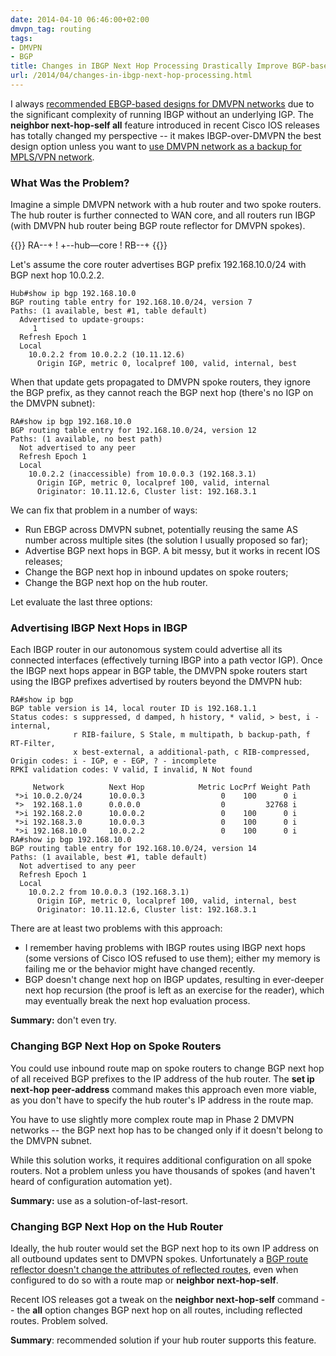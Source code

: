 ```yaml
---
date: 2014-04-10 06:46:00+02:00
dmvpn_tag: routing
tags:
- DMVPN
- BGP
title: Changes in IBGP Next Hop Processing Drastically Improve BGP-based DMVPN Designs
url: /2014/04/changes-in-ibgp-next-hop-processing.html
---
```

I always [recommended EBGP-based designs for DMVPN networks](https://blog.ipspace.net/2014/03/scaling-bgp-based-dmvpn-networks.html) due to the significant complexity of running IBGP without an underlying IGP. The **neighbor next-hop-self all** feature introduced in recent Cisco IOS releases has totally changed my perspective -- it makes IBGP-over-DMVPN the best design option unless you want to [use DMVPN network as a backup for MPLS/VPN network](http://www.ipspace.net/Integrating_Internet_VPN_with_MPLS_VPN_WAN).
<!--more-->
### What Was the Problem?

Imagine a simple DMVPN network with a hub router and two spoke routers. The hub router is further connected to WAN core, and all routers run IBGP (with DMVPN hub router being BGP route reflector for DMVPN spokes).

{{<ascii>}}
RA--+
    !
    +--hub—core
    !
RB--+
{{</ascii>}}

Let's assume the core router advertises BGP prefix 192.168.10.0/24 with BGP next hop 10.0.2.2.

``` code
Hub#show ip bgp 192.168.10.0
BGP routing table entry for 192.168.10.0/24, version 7
Paths: (1 available, best #1, table default)
  Advertised to update-groups:
     1         
  Refresh Epoch 1
  Local
    10.0.2.2 from 10.0.2.2 (10.11.12.6)
      Origin IGP, metric 0, localpref 100, valid, internal, best
```

When that update gets propagated to DMVPN spoke routers, they ignore the BGP prefix, as they cannot reach the BGP next hop (there's no IGP on the DMVPN subnet):

``` code
RA#show ip bgp 192.168.10.0
BGP routing table entry for 192.168.10.0/24, version 12
Paths: (1 available, no best path)
  Not advertised to any peer
  Refresh Epoch 1
  Local
    10.0.2.2 (inaccessible) from 10.0.0.3 (192.168.3.1)
      Origin IGP, metric 0, localpref 100, valid, internal
      Originator: 10.11.12.6, Cluster list: 192.168.3.1
```

We can fix that problem in a number of ways:

-   Run EBGP across DMVPN subnet, potentially reusing the same AS number across multiple sites (the solution I usually proposed so far);
-   Advertise BGP next hops in BGP. A bit messy, but it works in recent IOS releases;
-   Change the BGP next hop in inbound updates on spoke routers;
-   Change the BGP next hop on the hub router.

Let evaluate the last three options:

### Advertising IBGP Next Hops in IBGP

Each IBGP router in our autonomous system could advertise all its connected interfaces (effectively turning IBGP into a path vector IGP). Once the IBGP next hops appear in BGP table, the DMVPN spoke routers start using the IBGP prefixes advertised by routers beyond the DMVPN hub:

``` code
RA#show ip bgp
BGP table version is 14, local router ID is 192.168.1.1
Status codes: s suppressed, d damped, h history, * valid, > best, i - internal, 
              r RIB-failure, S Stale, m multipath, b backup-path, f RT-Filter, 
              x best-external, a additional-path, c RIB-compressed, 
Origin codes: i - IGP, e - EGP, ? - incomplete
RPKI validation codes: V valid, I invalid, N Not found

     Network          Next Hop            Metric LocPrf Weight Path
 *>i 10.0.2.0/24      10.0.0.3                 0    100      0 i
 *>  192.168.1.0      0.0.0.0                  0         32768 i
 *>i 192.168.2.0      10.0.0.2                 0    100      0 i
 *>i 192.168.3.0      10.0.0.3                 0    100      0 i
 *>i 192.168.10.0     10.0.2.2                 0    100      0 i
RA#show ip bgp 192.168.10.0
BGP routing table entry for 192.168.10.0/24, version 14
Paths: (1 available, best #1, table default)
  Not advertised to any peer
  Refresh Epoch 1
  Local
    10.0.2.2 from 10.0.0.3 (192.168.3.1)
      Origin IGP, metric 0, localpref 100, valid, internal, best
      Originator: 10.11.12.6, Cluster list: 192.168.3.1
```

There are at least two problems with this approach:

-   I remember having problems with IBGP routes using IBGP next hops (some versions of Cisco IOS refused to use them); either my memory is failing me or the behavior might have changed recently.
-   BGP doesn't change next hop on IBGP updates, resulting in ever-deeper next hop recursion (the proof is left as an exercise for the reader), which may eventually break the next hop evaluation process.

**Summary:** don't even try.

### Changing BGP Next Hop on Spoke Routers

You could use inbound route map on spoke routers to change BGP next hop of all received BGP prefixes to the IP address of the hub router. The **set ip next-hop peer-address** command makes this approach even more viable, as you don't have to specify the hub router's IP address in the route map.

You have to use slightly more complex route map in Phase 2 DMVPN networks -- the BGP next hop has to be changed only if it doesn't belong to the DMVPN subnet.

While this solution works, it requires additional configuration on all spoke routers. Not a problem unless you have thousands of spokes (and haven't heard of configuration automation yet).

**Summary:** use as a solution-of-last-resort.

### Changing BGP Next Hop on the Hub Router

Ideally, the hub router would set the BGP next hop to its own IP address on all outbound updates sent to DMVPN spokes. Unfortunately a [BGP route reflector doesn't change the attributes of reflected routes](https://blog.ipspace.net/2011/08/bgp-next-hop-processing.html), even when configured to do so with a route map or **neighbor next-hop-self**.

Recent IOS releases got a tweak on the **neighbor next-hop-self** command -- the **all** option changes BGP next hop on all routes, including reflected routes. Problem solved.

**Summary**: recommended solution if your hub router supports this feature.
